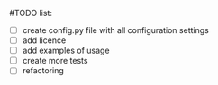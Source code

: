 #TODO list:

- [ ] create config.py file with all configuration settings
- [ ] add licence 
- [ ] add examples of usage
- [ ] create more tests 
- [ ] refactoring
